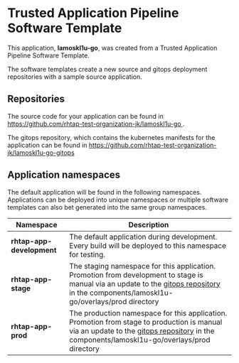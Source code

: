 # Trusted Application Pipeline Software Template

This application, **lamoskl1u-go**, was created from a Trusted Application Pipeline Software Template.

The software templates create a new source and gitops deployment repositories with a sample source application. 

## Repositories

The source code for your application can be found in [https://github.com/rhtap-test-organization-jk/lamoskl1u-go ](https://github.com/rhtap-test-organization-jk/lamoskl1u-go ).
 
The gitops repository, which contains the kubernetes manifests for the application can be found in 
[https://github.com/rhtap-test-organization-jk/lamoskl1u-go-gitops ](https://github.com/rhtap-test-organization-jk/lamoskl1u-go-gitops ) 

## Application namespaces 

The default application will be found in the following namespaces. Applications can be deployed into unique namespaces or multiple software templates can also bet generated into the same group namespaces.  

|  Namespace   |  Description   |  
| -------- | -------- |   
| **rhtap-app-development** | The default application during development. Every build will be deployed to this namespace for testing. | 
| **rhtap-app-stage** | The staging namespace for this application. Promotion from development to stage is manual via an update to the [gitops repository](https://github.com/rhtap-test-organization-jk/lamoskl1u-go-gitops ) in the components/lamoskl1u-go/overlays/prod directory |  
| **rhtap-app-prod** | The production namespace for this application. Promotion from stage to production is manual via an update to the [gitops repository](https://github.com/rhtap-test-organization-jk/lamoskl1u-go-gitops ) in the components/lamoskl1u-go/overlays/prod directory | 